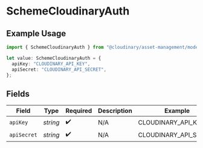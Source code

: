 # SchemeCloudinaryAuth

## Example Usage

```typescript
import { SchemeCloudinaryAuth } from "@cloudinary/asset-management/models/components";

let value: SchemeCloudinaryAuth = {
  apiKey: "CLOUDINARY_API_KEY",
  apiSecret: "CLOUDINARY_API_SECRET",
};
```

## Fields

| Field                 | Type                  | Required              | Description           | Example               |
| --------------------- | --------------------- | --------------------- | --------------------- | --------------------- |
| `apiKey`              | *string*              | :heavy_check_mark:    | N/A                   | CLOUDINARY_API_KEY    |
| `apiSecret`           | *string*              | :heavy_check_mark:    | N/A                   | CLOUDINARY_API_SECRET |